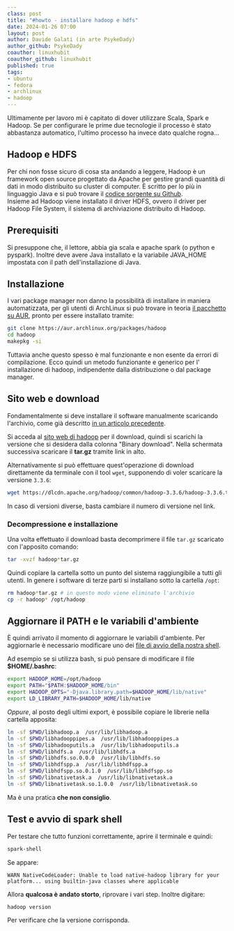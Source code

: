 ```yaml
---
class: post
title: "#howto - installare hadoop e hdfs"
date: 2024-01-26 07:00
layout: post
author: Davide Galati (in arte PsykeDady)
author_github: PsykeDady
coauthor: linuxhubit
coauthor_github: linuxhubit
published: true
tags:
- ubuntu
- fedora
- archlinux
- hadoop
---
```


Ultimamente per lavoro mi è capitato di dover utilizzare Scala, Spark e Hadoop. Se per configurare le prime due tecnologie il processo è stato abbastanza automatico, l'ultimo processo ha invece dato qualche rogna...

## Hadoop e HDFS

Per chi non fosse sicuro di cosa sta andando a leggere, Hadoop è un framework open source progettato da Apache per gestire grandi quantità di dati in modo distribuito su cluster di computer. È scritto per lo più in linguaggio Java e si può trovare il [codice sorgente su Github](https://github.com/apache/hadoop).  
Insieme ad Hadoop viene installato il driver HDFS, ovvero il driver per Hadoop File System, il sistema di archiviazione distribuito di Hadoop.

## Prerequisiti

Si presuppone che, il lettore, abbia gia scala e apache spark (o python e pyspark). Inoltre deve avere Java installato e la variabile JAVA_HOME impostata con il path dell'installazione di Java.

## Installazione

I vari package manager non danno la possibilità di installare in maniera automatizzata, per gli utenti di ArchLinux si può trovare in teoria [il pacchetto su AUR](https://aur.archlinux.org/packages/hadoop), pronto per essere installato tramite:

```bash
git clone https://aur.archlinux.org/packages/hadoop
cd hadoop
makepkg -si
```

Tuttavia anche questo spesso è mal funzionante e non esente da errori di compilazione. Ecco quindi un metodo funzionante e generico per l' installazione di hadoop, indipendente dalla distribuzione o dal package manager.

## Sito web e download

Fondamentalmente si deve installare il software manualmente scaricando l'archivio, come già descritto [in un articolo precedente](https://linuxhub.it/articles/2023-09-01-howto-installare-archivio).

Si acceda al [sito web di hadoop](https://hadoop.apache.org/releases.html) per il download, quindi si scarichi la versione che si desidera dalla colonna "Binary download". Nella schermata successiva scaricare il **tar.gz** tramite link in alto.

Alternativamente si può effettuare quest'operazione di download direttamente da terminale con il tool `wget`, supponendo di voler scaricare la versione `3.3.6`:

```bash
wget https://dlcdn.apache.org/hadoop/common/hadoop-3.3.6/hadoop-3.3.6.tar.gz
```

In caso di versioni diverse, basta cambiare il numero di versione nel link.

### Decompressione e installazione

Una volta effettuato il download basta decomprimere il file `tar.gz` scaricato con l'apposito comando: 

```bash
tar -xvzf hadoop*tar.gz
```

Quindi copiare la cartella sotto un punto del sistema raggiungibile a tutti gli utenti. In genere i software di terze parti si installano sotto la cartella `/opt`:

```bash
rm hadoop*tar.gz # in questo modo viene eliminato l'archivio
cp -r hadoop* /opt/hadoop
```

## Aggiornare il PATH e le variabili d'ambiente

È quindi arrivato il momento di aggiornare le variabili d'ambiente. Per aggiornarle è necessario modificare uno dei [file di avvio della nostra shell](https://linuxhub.it/articles/2023-09-08-howto-file-avvio-shell).

Ad esempio se si utilizza bash, si può pensare di modificare il file **$HOME/.bashrc**:

```bash
export HADOOP_HOME=/opt/hadoop
export PATH="$PATH:$HADOOP_HOME/bin"
export HADOOP_OPTS="-Djava.library.path=$HADOOP_HOME/lib/native"
export LD_LIBRARY_PATH=$HADOOP_HOME/lib/native
```

*Oppure*, al posto degli ultimi export, è possibile copiare le librerie nella cartella apposita:

```bash
ln -sf $PWD/libhadoop.a  /usr/lib/libhadoop.a
ln -sf $PWD/libhadooppipes.a  /usr/lib/libhadooppipes.a
ln -sf $PWD/libhadooputils.a  /usr/lib/libhadooputils.a
ln -sf $PWD/libhdfs.a  /usr/lib/libhdfs.a
ln -sf $PWD/libhdfs.so.0.0.0  /usr/lib/libhdfs.so
ln -sf $PWD/libhdfspp.a  /usr/lib/libhdfspp.a
ln -sf $PWD/libhdfspp.so.0.1.0  /usr/lib/libhdfspp.so
ln -sf $PWD/libnativetask.a  /usr/lib/libnativetask.a
ln -sf $PWD/libnativetask.so.1.0.0  /usr/lib/libnativetask.so
```

Ma è una pratica **che non consiglio**.

## Test e avvio di spark shell

Per testare che tutto funzioni correttamente, aprire il terminale e quindi: 

```bash
spark-shell
```

Se appare:

```plain
WARN NativeCodeLoader: Unable to load native-hadoop library for your platform... using builtin-java classes where applicable
```

Allora **qualcosa è andato storto**, riprovare i vari step. Inoltre digitare:

```bash
hadoop version 
```

Per verificare che la versione corrisponda.
